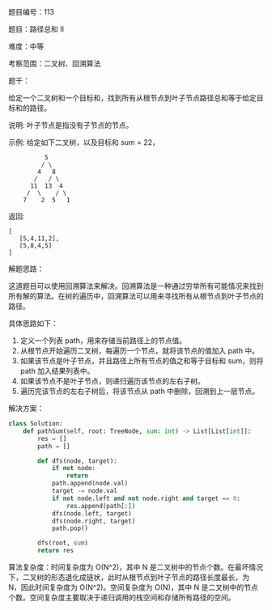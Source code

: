 题目编号：113

题目：路径总和 II

难度：中等

考察范围：二叉树、回溯算法

题干：

给定一个二叉树和一个目标和，找到所有从根节点到叶子节点路径总和等于给定目标和的路径。

说明: 叶子节点是指没有子节点的节点。

示例:
给定如下二叉树，以及目标和 sum = 22，

              5
             / \
            4   8
           /   / \
          11  13  4
         /  \    / \
        7    2  5   1

返回:

    [
       [5,4,11,2],
       [5,8,4,5]
    ]

解题思路：

这道题目可以使用回溯算法来解决。回溯算法是一种通过穷举所有可能情况来找到所有解的算法。在树的遍历中，回溯算法可以用来寻找所有从根节点到叶子节点的路径。

具体思路如下：

1. 定义一个列表 path，用来存储当前路径上的节点值。
2. 从根节点开始遍历二叉树，每遍历一个节点，就将该节点的值加入 path 中。
3. 如果该节点是叶子节点，并且路径上所有节点的值之和等于目标和 sum，则将 path 加入结果列表中。
4. 如果该节点不是叶子节点，则递归遍历该节点的左右子树。
5. 遍历完该节点的左右子树后，将该节点从 path 中删除，回溯到上一层节点。

解决方案：

```python
class Solution:
    def pathSum(self, root: TreeNode, sum: int) -> List[List[int]]:
        res = []
        path = []

        def dfs(node, target):
            if not node:
                return
            path.append(node.val)
            target -= node.val
            if not node.left and not node.right and target == 0:
                res.append(path[:])
            dfs(node.left, target)
            dfs(node.right, target)
            path.pop()

        dfs(root, sum)
        return res
```

算法复杂度：时间复杂度为 O(N^2)，其中 N 是二叉树中的节点个数。在最坏情况下，二叉树的形态退化成链状，此时从根节点到叶子节点的路径长度最长，为 N，因此时间复杂度为 O(N^2)。空间复杂度为 O(N)，其中 N 是二叉树中的节点个数。空间复杂度主要取决于递归调用的栈空间和存储所有路径的空间。